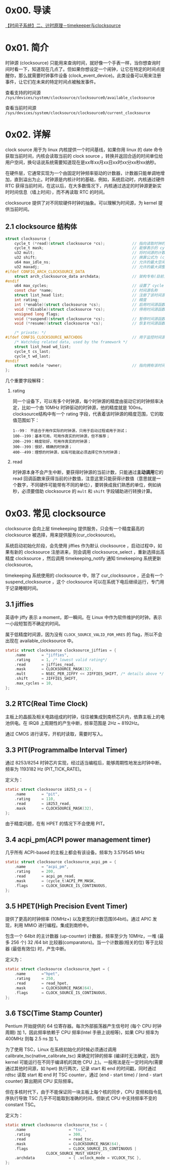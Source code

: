 # 0x00. 导读

[【时间子系统】二、计时原理－timekeeper与clocksource](https://rootw.github.io/2018/01/%E8%AE%A1%E6%97%B6/)

# 0x01. 简介

时钟源 (clocksource) 只能用来查询时间，就好像一个手表一样，当你想查询时间时看一下，知道现在几点了。但如果你想设定一个闹钟，让它在特定的时间点提醒你，那么就需要时钟事件设备 (clock_event_device)。此类设备可以用来注册事件，让它们在未来的特定时间点被触发事件。


查看支持的时间源  
`/sys/devices/system/clocksource/clocksource0/available_clocksource`

查看当前时间源  
`/sys/devices/system/clocksource/clocksource0/current_clocksource`

# 0x02. 详解

clock source 用于为 linux 内核提供一个时间基线，如果你用 linux 的 date 命令获取当前时间，内核会读取当前的 clock source ，转换并返回合适的时间单位给用户空间，换句话说系统需要知道现在是xx年xx月xx日xx时xx分xx秒xx纳秒。

在硬件层，它通常实现为一个由固定时钟频率驱动的计数器，计数器只能单调地增加，直到溢出为止。时钟源是内核计时的基础，例如，系统启动时，内核通过硬件 RTC 获得当前时间，在这以后，在大多数情况下，内核通过选定的时钟源更新实时时间信息（墙上时间），而不再读取 RTC 的时间。

clocksource 提供了对不同软硬件时钟的抽象。可以理解为时间源，为 kernel 提供当前时间。

## 2.1 clocksource 结构体

```c
struct clocksource {
    cycle_t (*read)(struct clocksource *cs);            // 指向读取时钟的函数
    cycle_t mask;                                       // 能够表示的 cycle 上限，通常是 32/64 位的全 f，做与操作可以避免对 overflow 进行专门处理
    u32 mult;                                           // 将时间源的计数单位 (cycle_t) 转换为 ns
    u32 shift;                                          // 换算公式为 (cycles * mult) >> shift
    u64 max_idle_ns;                                    // 允许的最大空闲时间，单位 ns。当设置 CONFIG_NO_HZ 时，使用动态 tick，不限制 kernel 的睡眠时间，需要进行限制
    u32 maxadj;                                         // 允许的最大调整值，避免转换时 overflow
#ifdef CONFIG_ARCH_CLOCKSOURCE_DATA
    struct arch_clocksource_data archdata;              // 架构专有(目前只有 x86 和 ia64)。
#endif
    u64 max_cycles;                                     // 设置了 cycle 上限，避免换算时溢出
    const char *name;                                   // 时间源名称
    struct list_head list;                              // 注册了该时间源?
    int rating;                                         // 精度
    int (*enable)(struct clocksource *cs);              // 启用时间源函数
    void (*disable)(struct clocksource *cs);            // 停用时间源函数
    unsigned long flags;
    void (*suspend)(struct clocksource *cs);            // 暂停时间源函数
    void (*resume)(struct clocksource *cs);             // 恢复时间源函数

    /* private: */
#ifdef CONFIG_CLOCKSOURCE_WATCHDOG                      // 用于监控时间源，校验时间是否准确
    /* Watchdog related data, used by the framework */
    struct list_head wd_list;
    cycle_t cs_last;
    cycle_t wd_last;
#endif
    struct module *owner;                               // 指向拥有该时间源的内核模块
}; 
```

几个重要字段解释：

1. rating

    同一个设备下，可以有多个时钟源，每个时钟源的精度由驱动它的时钟频率决定，比如一个由 10MHz 时钟驱动的时钟源，他的精度就是 100ns。clocksource结构中有一个 rating 字段，代表着该时钟源的精度范围，它的取值范围如下：
    ```
    1--99： 不适合于用作实际的时钟源，只用于启动过程或用于测试；
    100--199：基本可用，可用作真实的时钟源，但不推荐；
    200--299：精度较好，可用作真实的时钟源；
    300--399：很好，精确的时钟源；
    400--499：理想的时钟源，如有可能就必须选择它作为时钟源；
    ```

2. read

    时钟源本身不会产生中断，要获得时钟源的当前计数，只能通过**主动调用**它的 read 回调函数来获得当前的计数值，注意这里只能获得计数值（意思就是一个数字，不同硬件可能带有不同的单位），要转换成我们熟悉的单位，例如纳秒，必须要借助 clocksource 的 `mult` 和 `shift` 字段辅助进行转换计算。

# 0x03. 常见 clocksource

clocksource 会向上层 timekeeping 提供服务，只会有一个精度最高的 clocksource 被选择，用来提供服务(cur_clocksource)。

系统启动初始化阶段，会先使用 jiffies 作为默认 clocksource ，启动过程中，如果有新的 clocksource 注册进来，则会调用 clocksource_select ，重新选择出高精度 clocksource ，然后调用 timekeeping_notify 通知 timekeeping 系统更新 clocksource。

timekeeping 系统使用的 clocksource 中，除了 cur_clocksource ，还会有一个 suspend_clocksource ，这个 clocksource 可以在系统下电后继续运行，专门用于记录睡眠时间。

## 3.1 jiffies

英语中 jiffy 表示 a moment，即一瞬间。在 Linux 中作为软件维护的时钟。表示一小段短暂而不确定的时间。

属于低精度时间源，因为没有 `CLOCK_SOURCE_VALID_FOR_HRES` 的 flag，所以不会出现在 available_clocksource 中。

```c
static struct clocksource clocksource_jiffies = {
    .name       = "jiffies",
    .rating     = 1, /* lowest valid rating*/                               // 优先级最低
    .read       = jiffies_read,                                             // 读时返回 jiffies
    .mask       = CLOCKSOURCE_MASK(32),
    .mult       = NSEC_PER_JIFFY << JIFFIES_SHIFT, /* details above */
    .shift      = JIFFIES_SHIFT,                                            // NSEC_PER_JIFFY 和 JIFFIES_SHIFT 由 CONFIG_HZ 决定
    .max_cycles = 10,
};
```

## 3.2 RTC(Real Time Clock)

主板上的晶振及相关电路组成的时钟，往往被集成到南桥芯片内，依靠主板上的电池供电。在 IRQ8 上周期性的产生中断，频率范围是 2Hz ~ 8192Hz。

通过 CMOS 进行读写，开机时读取，需要时写入。

## 3.3 PIT(Programmalbe Interval Timer)

通过 8253/8254 时钟芯片实现，经过适当编程后，能够周期性地发出时钟中断。频率为 1193182 Hz (PIT_TICK_RATE)。

定义为：
```c
static struct clocksource i8253_cs = {
    .name       = "pit",
    .rating     = 110,
    .read       = i8253_read,
    .mask       = CLOCKSOURCE_MASK(32),
};
```
由于精度问题，在有 HPET 的情况下不会使用 PIT。

## 3.4 acpi_pm(ACPI power management timer)

几乎所有 ACPI-based 的主板上都会有该设备。频率为 3.579545 MHz
```c
static struct clocksource clocksource_acpi_pm = {
    .name       = "acpi_pm",
    .rating     = 200,
    .read       = acpi_pm_read,
    .mask       = (cycle_t)ACPI_PM_MASK,
    .flags      = CLOCK_SOURCE_IS_CONTINUOUS,
};
```

## 3.5 HPET(High Precision Event Timer)

提供了更高的时钟频率 (10MHz+) 以及更宽的计数范围(64bit)。通过 APIC 发现，利用 MMIO 进行编程。集成到南桥中。

包含一个 64bit 的主计数器 (up-counter) 计数器，频率至少为 10MHz，一堆 (最多 256 个) 32 /64 bit 比较器(comparators)。当一个计数器(相关的位) 等于比较器 (最低有效位) 时，产生中断。

定义为：
```c
static struct clocksource clocksource_hpet = {
    .name       ="hpet",
    .rating     = 250,
    .read       = read_hpet,
    .mask       = CLOCKSOURCE_MASK(64),
    .flags      = CLOCK_SOURCE_IS_CONTINUOUS,
};
```

## 3.6 TSC(Time Stamp Counter)

Pentium 开始提供的 64 位寄存器。每次外部振荡器产生信号时 (每个 CPU 时钟周期) 加 1，因此频率依赖于 CPU 频率(Intel 手册上说相等)，如果 CPU 频率为 400MHz 则每 2.5 ns 加 1。

为了使用 TSC，Linux 在系统初始化的时候必须通过调用 calibrate_tsc(native_calibrate_tsc) 来确定时钟的频率 (编译时无法确定，因为 kernel 可能运行在不同于编译机的其他 CPU 上)。一般用法是在一定时间内(需要通过其他时间源，如 hpet) 执行两次，记录 start 和 end 的时间戳，同时通过 rdtsc 读取 start 和 end 时 TSC counter，通过 (end - start time) / (end - start counter) 算出期间 CPU 实际频率。

但在多核时代下，由于不能保证同一块主板上每个核的同步，CPU 变频和指令乱序执行导致 TSC 几乎不可能取到准确的时间，但新式 CPU 中支持频率不变的 constant TSC。

定义为：
```c
static struct clocksource clocksource_tsc = {
    .name                   = "tsc",
    .rating                 = 300,
    .read                   = read_tsc,
    .mask                   = CLOCKSOURCE_MASK(64),
    .flags                  = CLOCK_SOURCE_IS_CONTINUOUS |
                  CLOCK_SOURCE_MUST_VERIFY,
    .archdata               = { .vclock_mode = VCLOCK_TSC },
};
```